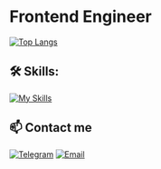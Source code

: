 # Frontend Engineer

[![Top Langs](https://github-readme-stats.vercel.app/api/top-langs/?username=fower-code)](https://github.com/anuraghazra/github-readme-stats)

## 🛠 Skills:

[![My Skills](https://skillicons.dev/icons?i=ts,vue,webpack,rollupjs,nodejs,yarn,electron,tauri,rust,haskell&theme=dark)](https://skillicons.dev)

## 📫 Contact me

[![Telegram](https://img.shields.io/badge/-Telegram-black?style=flat-square&logo=telegram)](https://t.me/Typeerror_const)
[![Email](https://img.shields.io/badge/-Email-black?style=flat-square&logo=gmail)](mailto:iosdsbbl@gmail.com)
